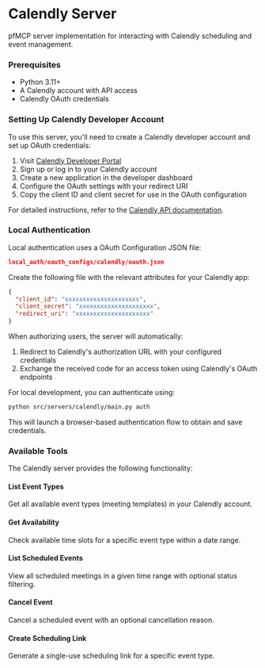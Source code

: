 # Calendly Server

pfMCP server implementation for interacting with Calendly scheduling and event management.

### Prerequisites

- Python 3.11+
- A Calendly account with API access
- Calendly OAuth credentials

### Setting Up Calendly Developer Account

To use this server, you'll need to create a Calendly developer account and set up OAuth credentials:

1. Visit [Calendly Developer Portal](https://developer.calendly.com/create-a-developer-account)
2. Sign up or log in to your Calendly account
3. Create a new application in the developer dashboard
4. Configure the OAuth settings with your redirect URI
5. Copy the client ID and client secret for use in the OAuth configuration

For detailed instructions, refer to the [Calendly API documentation](https://developer.calendly.com/create-a-developer-account).

### Local Authentication

Local authentication uses a OAuth Configuration JSON file:

```json
local_auth/oauth_configs/calendly/oauth.json
```

Create the following file with the relevant attributes for your Calendly app:

```json
{
  "client_id": "xxxxxxxxxxxxxxxxxxxxx",
  "client_secret": "xxxxxxxxxxxxxxxxxxxxx",
  "redirect_uri": "xxxxxxxxxxxxxxxxxxxxx"
}
```

When authorizing users, the server will automatically:

1. Redirect to Calendly's authorization URL with your configured credentials
2. Exchange the received code for an access token using Calendly's OAuth endpoints

For local development, you can authenticate using:

```bash
python src/servers/calendly/main.py auth
```

This will launch a browser-based authentication flow to obtain and save credentials.

### Available Tools

The Calendly server provides the following functionality:

#### List Event Types

Get all available event types (meeting templates) in your Calendly account.

#### Get Availability

Check available time slots for a specific event type within a date range.

#### List Scheduled Events

View all scheduled meetings in a given time range with optional status filtering.

#### Cancel Event

Cancel a scheduled event with an optional cancellation reason.

#### Create Scheduling Link

Generate a single-use scheduling link for a specific event type.

